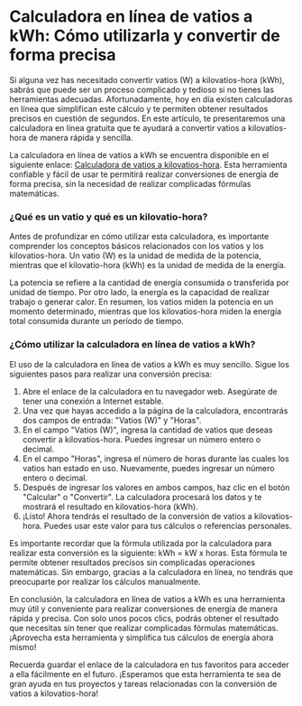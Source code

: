 Calculadora en línea de vatios a kWh: Cómo utilizarla y convertir de forma precisa
==================================================================================

Si alguna vez has necesitado convertir vatios (W) a kilovatios-hora (kWh), sabrás que puede ser un proceso complicado y tedioso si no tienes las herramientas adecuadas. Afortunadamente, hoy en día existen calculadoras en línea que simplifican este cálculo y te permiten obtener resultados precisos en cuestión de segundos. En este artículo, te presentaremos una calculadora en línea gratuita que te ayudará a convertir vatios a kilovatios-hora de manera rápida y sencilla.

La calculadora en línea de vatios a kWh se encuentra disponible en el siguiente enlace: [Calculadora de vatios a kilovatios-hora](https://www.onlinecalculatorsfree.com/es/tools/watt-to-kilowatt-hours-calculator.html). Esta herramienta confiable y fácil de usar te permitirá realizar conversiones de energía de forma precisa, sin la necesidad de realizar complicadas fórmulas matemáticas.

### ¿Qué es un vatio y qué es un kilovatio-hora?

Antes de profundizar en cómo utilizar esta calculadora, es importante comprender los conceptos básicos relacionados con los vatios y los kilovatios-hora. Un vatio (W) es la unidad de medida de la potencia, mientras que el kilovatio-hora (kWh) es la unidad de medida de la energía.

La potencia se refiere a la cantidad de energía consumida o transferida por unidad de tiempo. Por otro lado, la energía es la capacidad de realizar trabajo o generar calor. En resumen, los vatios miden la potencia en un momento determinado, mientras que los kilovatios-hora miden la energía total consumida durante un período de tiempo.

### ¿Cómo utilizar la calculadora en línea de vatios a kWh?

El uso de la calculadora en línea de vatios a kWh es muy sencillo. Sigue los siguientes pasos para realizar una conversión precisa:

1. Abre el enlace de la calculadora en tu navegador web. Asegúrate de tener una conexión a Internet estable.
2. Una vez que hayas accedido a la página de la calculadora, encontrarás dos campos de entrada: "Vatios (W)" y "Horas".
3. En el campo "Vatios (W)", ingresa la cantidad de vatios que deseas convertir a kilovatios-hora. Puedes ingresar un número entero o decimal.
4. En el campo "Horas", ingresa el número de horas durante las cuales los vatios han estado en uso. Nuevamente, puedes ingresar un número entero o decimal.
5. Después de ingresar los valores en ambos campos, haz clic en el botón "Calcular" o "Convertir". La calculadora procesará los datos y te mostrará el resultado en kilovatios-hora (kWh).
6. ¡Listo! Ahora tendrás el resultado de la conversión de vatios a kilovatios-hora. Puedes usar este valor para tus cálculos o referencias personales.

Es importante recordar que la fórmula utilizada por la calculadora para realizar esta conversión es la siguiente: kWh = kW x horas. Esta fórmula te permite obtener resultados precisos sin complicadas operaciones matemáticas. Sin embargo, gracias a la calculadora en línea, no tendrás que preocuparte por realizar los cálculos manualmente.

En conclusión, la calculadora en línea de vatios a kWh es una herramienta muy útil y conveniente para realizar conversiones de energía de manera rápida y precisa. Con solo unos pocos clics, podrás obtener el resultado que necesitas sin tener que realizar complicadas fórmulas matemáticas. ¡Aprovecha esta herramienta y simplifica tus cálculos de energía ahora mismo!

Recuerda guardar el enlace de la calculadora en tus favoritos para acceder a ella fácilmente en el futuro. ¡Esperamos que esta herramienta te sea de gran ayuda en tus proyectos y tareas relacionadas con la conversión de vatios a kilovatios-hora!